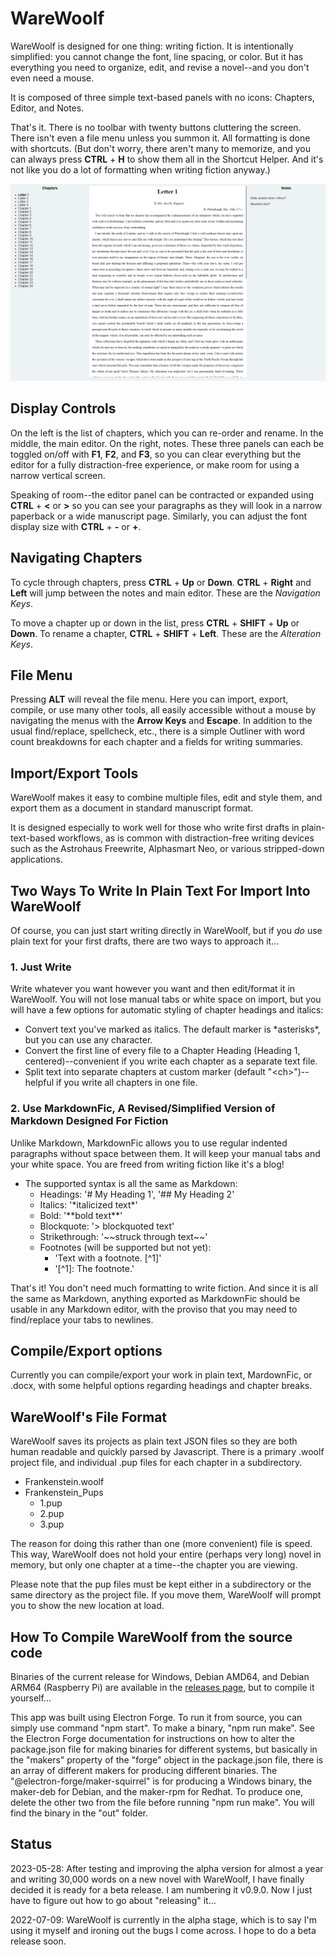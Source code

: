 # WareWoolf

WareWoolf is designed for one thing: writing fiction. It is intentionally simplified: you cannot change the font, line spacing, or color. But it has everything you need to organize, edit, and revise a novel--and you don't even need a mouse.

It is composed of three simple text-based panels with no icons: Chapters, Editor, and Notes.

That's it. There is no toolbar with twenty buttons cluttering the screen. There isn't even a file menu unless you summon it. All formatting is done with shortcuts. (But don't worry, there aren't many to memorize, and you can always press **CTRL** + **H** to show them all in the Shortcut Helper. And it's not like you do a lot of formatting when writing fiction anyway.)

 ![screenshot of program described](src/assets/screenshot.png?raw=true "WareWoolf")

## Display Controls

On the left is the list of chapters, which you can re-order and rename. In the middle, the main editor. On the right, notes. These three panels can each be toggled on/off with **F1**, **F2**, and **F3**, so you can clear everything but the editor for a fully distraction-free experience, or make room for using a narrow vertical screen.

Speaking of room--the editor panel can be contracted or expanded using **CTRL** + **<** or **>** so you can see your paragraphs as they will look in a narrow paperback or a wide manuscript page. Similarly, you can adjust the font display size with **CTRL** + **-** or **+**.

## Navigating Chapters

To cycle through chapters, press **CTRL** + **Up** or **Down**. **CTRL** + **Right** and **Left** will jump between the notes and main editor. These are the *Navigation Keys*.

To move a chapter up or down in the list, press **CTRL** + **SHIFT** + **Up** or **Down**. To rename a chapter, **CTRL** + **SHIFT** + **Left**. These are the *Alteration Keys*.

## File Menu

Pressing **ALT** will reveal the file menu. Here you can import, export, compile, or use many other tools, all easily accessible without a mouse by navigating the menus with the **Arrow Keys** and **Escape**. In addition to the usual find/replace, spellcheck, etc., there is a simple Outliner with word count breakdowns for each chapter and a fields for writing summaries.

## Import/Export Tools

WareWoolf makes it easy to combine multiple files, edit and style them, and export them as a document in standard manuscript format.

It is designed especially to work well for those who write first drafts in plain-text-based workflows, as is common with distraction-free writing devices such as the Astrohaus Freewrite, Alphasmart Neo, or various stripped-down applications.

## Two Ways To Write In Plain Text For Import Into WareWoolf

Of course, you can just start writing directly in WareWoolf, but if you *do* use plain text for your first drafts, there are two ways to approach it...

### 1. Just Write

Write whatever you want however you want and then edit/format it in WareWoolf. You will not lose manual tabs or white space on import, but you will have a few options for automatic styling of chapter headings and italics:

- Convert text you've marked as italics. The default marker is \*asterisks\*, but you can use any character.
- Convert the first line of every file to a Chapter Heading (Heading 1, centered)--convenient if you write each chapter as a separate text file.
- Split text into separate chapters at custom marker (default "\<ch\>")--helpful if you write all chapters in one file.

### 2. Use MarkdownFic, A Revised/Simplified Version of Markdown Designed For Fiction

Unlike Markdown, MarkdownFic allows you to use regular indented paragraphs without space between them. It will keep your manual tabs and your white space. You are freed from writing fiction like it's a blog!

- The supported syntax is all the same as Markdown:
  - Headings: '# My Heading 1', '## My Heading 2'
  - Italics: '\*italicized text\*'
  - Bold: '\*\*bold text\*\*'
  - Blockquote: '> blockquoted text'
  - Strikethrough: '\~\~struck through text\~\~'
  - Footnotes (will be supported but not yet):
    - 'Text with a footnote. [^1]'
    - '[^1]: The footnote.'

That's it! You don't need much formatting to write fiction. And since it is all the same as Markdown, anything exported as MarkdownFic should be usable in any Markdown editor, with the proviso that you may need to find/replace your tabs to newlines.

## Compile/Export options

Currently you can compile/export your work in plain text, MardownFic, or .docx, with some helpful options regarding headings and chapter breaks.

## WareWoolf's File Format

WareWoolf saves its projects as plain text JSON files so they are both human readable and quickly parsed by Javascript. There is a primary .woolf project file, and individual .pup files for each chapter in a subdirectory.

- Frankenstein.woolf
- Frankenstein_Pups
	- 1.pup
	- 2.pup
	- 3.pup

The reason for doing this rather than one (more convenient) file is speed. This way, WareWoolf does not hold your entire (perhaps very long) novel in memory, but only one chapter at a time--the chapter you are viewing.

Please note that the pup files must be kept either in a subdirectory or the same directory as the project file. If you move them, WareWoolf will prompt you to show the new location at load.

## How To Compile WareWoolf from the source code

Binaries of the current release for Windows, Debian AMD64, and Debian ARM64 (Raspberry Pi) are available in the [releases page](https://github.com/brsloan/warewoolf/releases), but to compile it yourself... 

This app was built using Electron Forge. To run it from source, you can simply use command "npm start". To make a binary, "npm run make". See the Electron Forge documentation for instructions on how to alter the package.json file for making binaries for different systems, but basically in the "makers" property of the "forge" object in the package.json file, there is an array of different makers for producing different binaries. The "@electron-forge/maker-squirrel" is for producing a Windows binary, the maker-deb for Debian, and the maker-rpm for Redhat. To produce one, delete the other two from the file before running "npm run make". You will find the binary in the "out" folder. 

## Status

2023-05-28: After testing and improving the alpha version for almost a year and writing 30,000 words on a new novel with WareWoolf, I have finally decided it is ready for a beta release. I am numbering it v0.9.0. Now I just have to figure out how to go about "releasing" it...

2022-07-09: WareWoolf is currently in the alpha stage, which is to say I'm using it myself and ironing out the bugs I come across. I hope to do a beta release soon.
